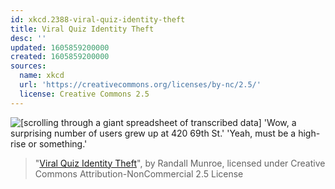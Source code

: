 ```yaml
---
id: xkcd.2388-viral-quiz-identity-theft
title: Viral Quiz Identity Theft
desc: ''
updated: 1605859200000
created: 1605859200000
sources:
  name: xkcd
  url: 'https://creativecommons.org/licenses/by-nc/2.5/'
  license: Creative Commons 2.5
---
```

![\[scrolling through a giant spreadsheet of transcribed data\] 'Wow, a surprising number of users grew up at 420 69th St.' 'Yeah, must be a high-rise or something.'](https://imgs.xkcd.com/comics/viral_quiz_identity_theft.png)
> "[Viral Quiz Identity Theft](https://xkcd.com/2388/)", by Randall Munroe, licensed under Creative Commons Attribution-NonCommercial 2.5 License

